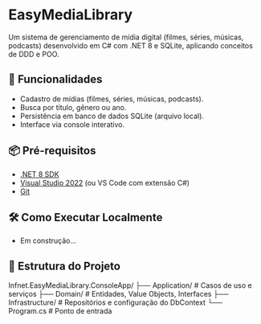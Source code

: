 # EasyMediaLibrary

Um sistema de gerenciamento de mídia digital (filmes, séries, músicas, podcasts) desenvolvido em C# com .NET 8 e SQLite, aplicando conceitos de DDD e POO.

## 🚀 Funcionalidades
- Cadastro de mídias (filmes, séries, músicas, podcasts).
- Busca por título, gênero ou ano.
- Persistência em banco de dados SQLite (arquivo local).
- Interface via console interativo.

## 📦 Pré-requisitos
- [.NET 8 SDK](https://dotnet.microsoft.com/download/dotnet/8.0)
- [Visual Studio 2022](https://visualstudio.microsoft.com/) (ou VS Code com extensão C#)
- [Git](https://git-scm.com/)

## 🛠️ Como Executar Localmente

- Em construção... 

## 📂 Estrutura do Projeto

Infnet.EasyMediaLibrary.ConsoleApp/
├── Application/      # Casos de uso e serviços
├── Domain/           # Entidades, Value Objects, Interfaces
├── Infrastructure/   # Repositórios e configuração do DbContext
└── Program.cs        # Ponto de entrada
